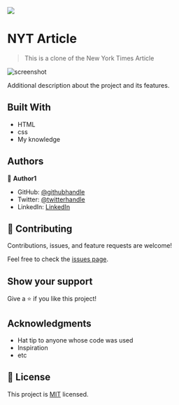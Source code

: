 ![](https://img.shields.io/badge/Microverse-blueviolet)

# NYT Article

> This is a clone of the New York Times Article

![screenshot](https://imgur.com/NZZEzaC.png)

Additional description about the project and its features.

## Built With

- HTML
- css 
- My knowledge

## Authors

👤 **Author1**

- GitHub: [@githubhandle](https://github.com/mrigorir)
- Twitter: [@twitterhandle](https://twitter.com/marcoparra311)
- LinkedIn: [LinkedIn](https://www.linkedin.com/in/marco-parra-leal-a93318101/)

## 🤝 Contributing

Contributions, issues, and feature requests are welcome!

Feel free to check the [issues page](issues/).

## Show your support

Give a ⭐️ if you like this project!

## Acknowledgments

- Hat tip to anyone whose code was used
- Inspiration
- etc

## 📝 License

This project is [MIT](lic.url) licensed.
